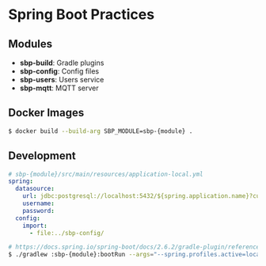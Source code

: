 # Spring Boot Practices

## Modules

- **sbp-build**:
  Gradle plugins
- **sbp-config**:
  Config files
- **sbp-users**:
  Users service
- **sbp-mqtt**:
  MQTT server

## Docker Images

``` sh
$ docker build --build-arg SBP_MODULE=sbp-{module} .
```

## Development

``` yaml
# sbp-{module}/src/main/resources/application-local.yml
spring:
  datasource:
    url: jdbc:postgresql://localhost:5432/${spring.application.name}?currentSchema=public
    username:
    password:
  config:
    import:
      - file:../sbp-config/
```

``` sh
# https://docs.spring.io/spring-boot/docs/2.6.2/gradle-plugin/reference/htmlsingle/#running-your-application
$ ./gradlew :sbp-{module}:bootRun --args="--spring.profiles.active=local,dev --server.port=8080"
```
